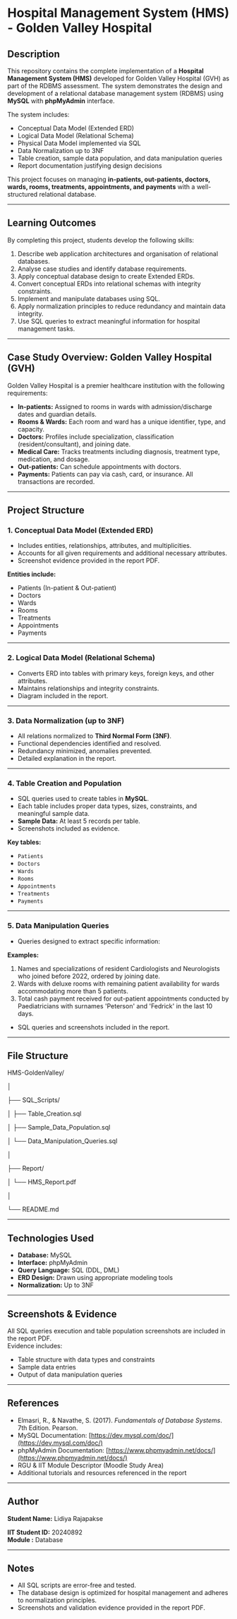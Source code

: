 # Hospital Management System (HMS) - Golden Valley Hospital

## Description
This repository contains the complete implementation of a **Hospital Management System (HMS)** developed for Golden Valley Hospital (GVH) as part of the RDBMS assessment. The system demonstrates the design and development of a relational database management system (RDBMS) using **MySQL** with **phpMyAdmin** interface.  

The system includes:
- Conceptual Data Model (Extended ERD)
- Logical Data Model (Relational Schema)
- Physical Data Model implemented via SQL
- Data Normalization up to 3NF
- Table creation, sample data population, and data manipulation queries
- Report documentation justifying design decisions

This project focuses on managing **in-patients, out-patients, doctors, wards, rooms, treatments, appointments, and payments** with a well-structured relational database.

---

## Learning Outcomes
By completing this project, students develop the following skills:

1. Describe web application architectures and organisation of relational databases.
2. Analyse case studies and identify database requirements.
3. Apply conceptual database design to create Extended ERDs.
4. Convert conceptual ERDs into relational schemas with integrity constraints.
5. Implement and manipulate databases using SQL.
6. Apply normalization principles to reduce redundancy and maintain data integrity.
7. Use SQL queries to extract meaningful information for hospital management tasks.

---

## Case Study Overview: Golden Valley Hospital (GVH)
Golden Valley Hospital is a premier healthcare institution with the following requirements:

- **In-patients:** Assigned to rooms in wards with admission/discharge dates and guardian details.
- **Rooms & Wards:** Each room and ward has a unique identifier, type, and capacity.
- **Doctors:** Profiles include specialization, classification (resident/consultant), and joining date.
- **Medical Care:** Tracks treatments including diagnosis, treatment type, medication, and dosage.
- **Out-patients:** Can schedule appointments with doctors.
- **Payments:** Patients can pay via cash, card, or insurance. All transactions are recorded.

---

## Project Structure

### 1. Conceptual Data Model (Extended ERD)
- Includes entities, relationships, attributes, and multiplicities.
- Accounts for all given requirements and additional necessary attributes.
- Screenshot evidence provided in the report PDF.

**Entities include:**
- Patients (In-patient & Out-patient)
- Doctors
- Wards
- Rooms
- Treatments
- Appointments
- Payments

---

### 2. Logical Data Model (Relational Schema)
- Converts ERD into tables with primary keys, foreign keys, and other attributes.
- Maintains relationships and integrity constraints.
- Diagram included in the report.

---

### 3. Data Normalization (up to 3NF)
- All relations normalized to **Third Normal Form (3NF)**.
- Functional dependencies identified and resolved.
- Redundancy minimized, anomalies prevented.
- Detailed explanation in the report.

---

### 4. Table Creation and Population
- SQL queries used to create tables in **MySQL**.
- Each table includes proper data types, sizes, constraints, and meaningful sample data.
- **Sample Data:** At least 5 records per table.
- Screenshots included as evidence.

**Key tables:**
- `Patients`
- `Doctors`
- `Wards`
- `Rooms`
- `Appointments`
- `Treatments`
- `Payments`

---

### 5. Data Manipulation Queries
- Queries designed to extract specific information:

**Examples:**
1. Names and specializations of resident Cardiologists and Neurologists who joined before 2022, ordered by joining date.
2. Wards with deluxe rooms with remaining patient availability for wards accommodating more than 5 patients.
3. Total cash payment received for out-patient appointments conducted by Paediatricians with surnames 'Peterson' and 'Fedrick' in the last 10 days.

- SQL queries and screenshots included in the report.

---

## File Structure
HMS-GoldenValley/

│

├── SQL_Scripts/

│ ├── Table_Creation.sql

│ ├── Sample_Data_Population.sql

│ └── Data_Manipulation_Queries.sql

│

├── Report/

│ └── HMS_Report.pdf

│

└── README.md


---

## Technologies Used
- **Database:** MySQL
- **Interface:** phpMyAdmin
- **Query Language:** SQL (DDL, DML)
- **ERD Design:** Drawn using appropriate modeling tools
- **Normalization:** Up to 3NF

---

## Screenshots & Evidence
All SQL queries execution and table population screenshots are included in the report PDF.  
Evidence includes:
- Table structure with data types and constraints
- Sample data entries
- Output of data manipulation queries

---

## References
- Elmasri, R., & Navathe, S. (2017). *Fundamentals of Database Systems*. 7th Edition. Pearson.
- MySQL Documentation: [https://dev.mysql.com/doc/](https://dev.mysql.com/doc/)
- phpMyAdmin Documentation: [https://www.phpmyadmin.net/docs/](https://www.phpmyadmin.net/docs/)
- RGU & IIT Module Descriptor (Moodle Study Area)
- Additional tutorials and resources referenced in the report

---

## Author
**Student Name:** Lidiya Rajapakse 

**IIT Student ID:** 20240892  
**Module :** Database 

---

## Notes
- All SQL scripts are error-free and tested.
- The database design is optimized for hospital management and adheres to normalization principles.
- Screenshots and validation evidence provided in the report PDF.
